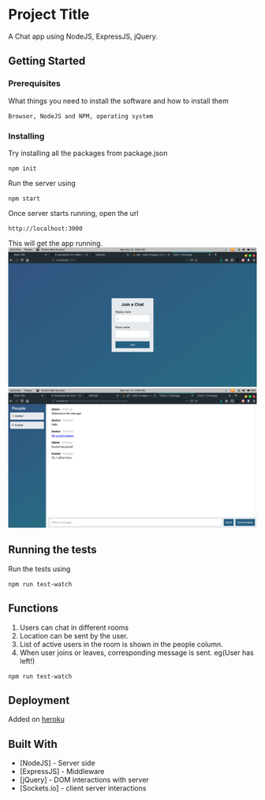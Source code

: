 # Project Title

A Chat app using NodeJS, ExpressJS, jQuery.

## Getting Started


### Prerequisites

What things you need to install the software and how to install them

```
Browser, NodeJS and NPM, operating system
```

### Installing

Try installing all the packages from package.json

```
npm init
```
Run the server using 

```
npm start
```

Once server starts running, open the url

```
http://localhost:3000
```
This will get the app running.
![alt text](https://github.com/warade/node-chat-app/blob/master/Screenshots/join_page.png)
![alt text](https://github.com/warade/node-chat-app/blob/master/Screenshots/chat_page.png)

## Running the tests

Run the tests using

```
npm run test-watch
```
## Functions

1. Users can chat in different rooms
2. Location can be sent by the user.
3. List of active users in the room is shown in the people column.
4. When user joins or leaves, corresponding message is sent. eg(User has left!)

```
npm run test-watch
```

## Deployment

Added on [heroku](https://blooming-lake-95690.herokuapp.com/) 

## Built With

* [NodeJS] - Server side
* [ExpressJS] - Middleware
* [jQuery] - DOM interactions with server
* [Sockets.io] - client server interactions

